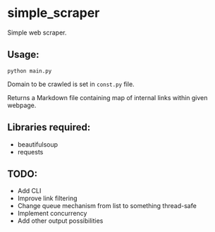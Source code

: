 # simple_scraper

Simple web scraper.

## Usage: 
`python main.py`

Domain to be crawled is set in `const.py` file.

Returns a Markdown file containing map of internal links within given webpage.

## Libraries required:
* beautifulsoup
* requests

## TODO:
* Add CLI
* Improve link filtering
* Change queue mechanism from list to something thread-safe
* Implement concurrency
* Add other output possibilities